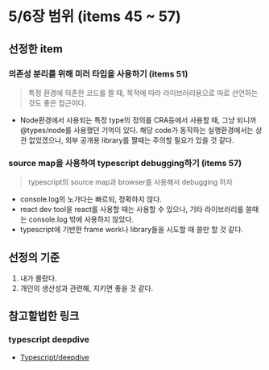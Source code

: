 # 5/6장 범위 (items 45 ~ 57)
## 선정한 item
### 의존성 분리를 위해 미러 타입을 사용하기 (items 51)
> 특정 환경에 의존한 코드를 짤 때, 목적에 따라 라이브러리용으로 따로 선언하는 것도 좋은 접근이다.

- Node환경에서 사용되는 특정 type의 정의를 CRA등에서 사용할 때, 그냥 되니까 @types/node를 사용했던 기억이 있다. 해당 code가 동작하는 실행환경에서는 상관 없었겠으나, 외부 공개용 library를 짤때는 주의할 필요가 있을 것 같다.

### source map을 사용하여 typescript debugging하기 (items 57)
> typescript의 source map과 browser를 사용해서 debugging 하자

- console.log의 노가다는 빠르되, 정확하지 않다.
- react dev tool을 react를 사용할 때는 사용할 수 있으나, 기타 라이브러리를 쓸때는 console.log 밖에 사용하지 않았다.
- typescript에 기반한 frame work나 library들을 시도할 때 쓸만 할 것 같다.

## 선정의 기준
1. 내가 몰랐다.
2. 개인의 생산성과 관련해, 지키면 좋을 것 같다.

## 참고할법한 링크
### typescript deepdive
- [Typescript/deepdive](https://basarat.gitbook.io/typescript/overview)
